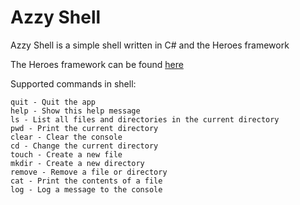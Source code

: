 # Azzy Shell
Azzy Shell is a simple shell written in C# and the Heroes framework

The Heroes framework can be found [here](https://github.com/azFoxxo/heroes)

Supported commands in shell:
```
quit - Quit the app
help - Show this help message
ls - List all files and directories in the current directory
pwd - Print the current directory
clear - Clear the console
cd - Change the current directory
touch - Create a new file
mkdir - Create a new directory
remove - Remove a file or directory
cat - Print the contents of a file
log - Log a message to the console
```
